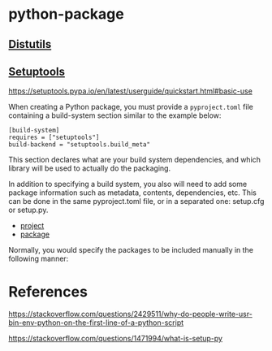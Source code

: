# python-package

## [Distutils](./distutils.md)

## [Setuptools](./setuptools.md)

https://setuptools.pypa.io/en/latest/userguide/quickstart.html#basic-use


When creating a Python package, you must provide a `pyproject.toml` file containing a build-system section similar to the example below:

```
[build-system]
requires = ["setuptools"]
build-backend = "setuptools.build_meta"
```

This section declares what are your build system dependencies, and which library will be used to actually do the packaging.

In addition to specifying a build system, you also will need to add some package information such as metadata, contents, dependencies, etc. This can be done in the same pyproject.toml file, or in a separated one: setup.cfg or setup.py.

-   [project](./project.md)
-   [package](./package.md)


Normally, you would specify the packages to be included manually in the following manner:



# References
https://stackoverflow.com/questions/2429511/why-do-people-write-usr-bin-env-python-on-the-first-line-of-a-python-script

https://stackoverflow.com/questions/1471994/what-is-setup-py
